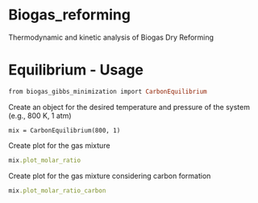 # Biogas_reforming
Thermodynamic and kinetic analysis of Biogas Dry Reforming

# Equilibrium - Usage

```ruby
from biogas_gibbs_minimization import CarbonEquilibrium
```
Create an object for the desired temperature and pressure of the system (e.g., 800 K, 1 atm)
```
mix = CarbonEquilibrium(800, 1)
```
Create plot for the gas mixture
```ruby
mix.plot_molar_ratio
```
Create plot for the gas mixture considering carbon formation
```ruby
mix.plot_molar_ratio_carbon
```
